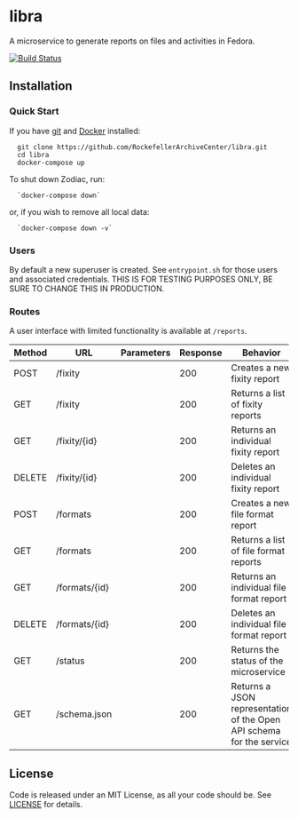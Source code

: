 # libra
A microservice to generate reports on files and activities in Fedora.

[![Build Status](https://travis-ci.org/RockefellerArchiveCenter/libra.svg?branch=master)](https://travis-ci.org/RockefellerArchiveCenter/libra)

## Installation

### Quick Start
If you have [git](https://git-scm.com/) and [Docker](https://www.docker.com/community-edition) installed:

      git clone https://github.com/RockefellerArchiveCenter/libra.git
      cd libra
      docker-compose up

To shut down Zodiac, run:

      `docker-compose down`

or, if you wish to remove all local data:

      `docker-compose down -v`


### Users

By default a new superuser is created. See `entrypoint.sh` for those users and associated credentials. THIS IS FOR TESTING PURPOSES ONLY, BE SURE TO CHANGE THIS IN PRODUCTION.


### Routes

A user interface with limited functionality is available at `/reports`.

| Method | URL | Parameters | Response  | Behavior  |
|--------|-----|---|---|---|
|POST|/fixity| |200|Creates a new fixity report|
|GET|/fixity| |200|Returns a list of fixity reports|
|GET|/fixity/{id}| |200|Returns an individual fixity report|
|DELETE|/fixity/{id}| |200|Deletes an individual fixity report|
|POST|/formats| |200|Creates a new file format report|
|GET|/formats| |200|Returns a list of file format reports|
|GET|/formats/{id}| |200|Returns an individual file format report|
|DELETE|/formats/{id}| |200|Deletes an individual file format report|
|GET|/status||200|Returns the status of the microservice|
|GET|/schema.json||200|Returns a JSON representation of the Open API schema for the service|


## License

Code is released under an MIT License, as all your code should be. See [LICENSE](LICENSE) for details.
